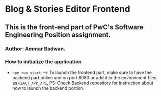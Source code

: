 # Blog & Stories Editor Frontend

## This is the front-end part of PwC's Software Engineering Position assignment.

### Author: Ammar Badwan.

### How to initialize the application

* `npm run start` --> To launch the frontend part, make sure to have the backend part online and on port 8080 or add it to the environment files as `REACT_APP_API`, PS: Check Backend repository for instruction about how to launch the backend portion.


